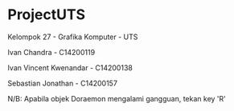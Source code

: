 # ProjectUTS

Kelompok 27 - Grafika Komputer - UTS

Ivan Chandra - C14200119

Ivan Vincent Kwenandar - C14200138

Sebastian Jonathan - C14200157

N/B: Apabila objek Doraemon mengalami gangguan, tekan key 'R'
